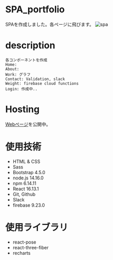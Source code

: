 # SPA_portfolio
SPAを作成しました。各ページに飛びます。
![spa](https://user-images.githubusercontent.com/67915047/103504093-bd6e0900-4e99-11eb-842d-2c0e86ab7dc8.jpg)

# description
```
各コンポーネントを作成
Home:
About:
Work: グラフ
Contact: Validation, slack
Weight: firebase cloud functions
Login: 作成中..
```

# Hosting
[Webページ](https://spapf-24842.web.app/)を公開中。

# 使用技術
- HTML & CSS
- Sass
- Bootstrap 4.5.0
- node.js 14.16.0
- npm 6.14.11
- React 16.13.1
- Git, Github
- Slack
- firebase 9.23.0

# 使用ライブラリ
- react-pose
- react-three-fiber
- recharts

<!-- # Future Tasks -->
<!-- - ABOUT UI整える -->
<!-- - Weight グラフ判例 クリック Hooks バリデーション -->
<!-- - Login ログイン機能 状態管理 -->

<!-- Nav: Pose -->
<!-- home: text改行（正規表現） -->
<!-- work: -->
<!-- ・z-index（親に設定しないと子要素に効かない） -->
<!-- ・仮想DOMの文字列→HTML変換、グラフのコンポーネント化 -->
<!-- contact: -->
<!-- ・ラジオボタンの保持 -->
<!-- ・block要素、inline要素。 -->
<!-- weightness: 誰でも手軽に管理できる体重管理アプリ -->
<!-- ・firebaseのtimestamp → new Date() -->
<!-- Login: -->
<!-- ・useContext -->



<!-- 2020.12.5 作成 -->
<!-- 2021.12.3 修正 READE.md -->
<!-- 2021.12.3 リファクタ Work 配列にまとめる -->
<!-- 2021.12.3 ディレクトリ名整理 js -->